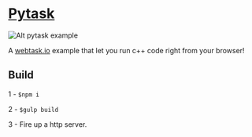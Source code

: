 # [Pytask](https://tehsis.github.io/webtask-cplustask)

![Alt pytask example](https://tehsis.github.io/webtask-cplustask/src/example/example.gif)

A [webtask.io](https://webtask.io) example that let you run c++ code right from your browser!

## Build
  1 - ```$npm i```
  
  2 - ```$gulp build```
  
  3 - Fire up a http server.
